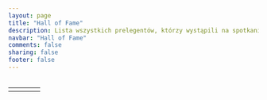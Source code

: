 ```yaml
---
layout: page
title: "Hall of Fame"
description: Lista wszystkich prelegentów, którzy wystąpili na spotkaniach toruńskiej grupy użytkowników języka Java.
navbar: "Hall of Fame"
comments: false
sharing: false
footer: false
---
```

<div class="ng-cloak" ng-cloak>
  <div class="panel panel-default hof-speaker" ng-repeat="speaker in mainCtrl.speakers | orderBy:'-lastMeeting'" ng-animate=" 'animate' ">
    <div class="panel-body">
      <div class="row">
        <div class="col-tn-4 col-xs-3 col-sm-2 col-md-2 col-lg-2 face">
          <img class="no-border" ng-src="[[mainCtrl.imageUrl(speaker.img)]]" />
        </div>
        <div class="col-tn-8 col-xs-9 col-sm-10 col-md-10 col-lg-10">
          <h4 class="speaker-name" ng-bind="speaker.name"></h4>
        </div>
        <div class="col-tn-12 col-xs-12 col-sm-10 col-md-10 col-lg-10 talks">
          <table class="table table-striped table-hover">
            <tbody>
              <tr ng-repeat="talk in speaker.talks | orderBy:'-meetingNumber'" >
                <td class="col-tn-1 text-right">
                  <a ng-href="[[mainCtrl.meetingUrl(talk.meetingNumber)]]" class="btn btn-primary btn-xs" ng-bind-template="#[[talk.meetingNumber]]"></a>
                </td>
                <td class="col-tn-9" ng-bind="talk.title"></td>
                <td class="col-tn-1 text-center">
                  <a ng-show="talk.youtube" ng-href="[[talk.youtube]]" target="_blank">
                    <span class="fa fa-video-camera fa-1-5x"></span>
                  </a>
                  <span ng-hide="talk.youtube" class="fa fa-video-camera fa-1-5x"></span>
                </td>
                <td class="col-tn-1 text-center">
                  <a ng-show="talk.slides" ng-href="[[talk.slides]]" target="_blank">
                    <span class="fa fa-picture-o fa-1-5x"></span>
                  </a>
                  <span ng-hide="talk.slides" class="fa fa-picture-o fa-1-5x"></span>
                </td>
              </tr>
            </tbody>
          </table>
        </div>
      </div>
    </div>
  </div>
</div>